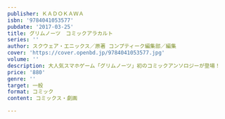 ```yaml
---
publisher: ＫＡＤＯＫＡＷＡ
isbn: '9784041053577'
pubdate: '2017-03-25'
title: グリムノーツ　コミックアラカルト
series: ''
author: スクウェア・エニックス／原著 コンプティーク編集部／編集
cover: 'https://cover.openbd.jp/9784041053577.jpg'
volume: ''
description: 大人気スマホゲーム「グリムノーツ」初のコミックアンソロジーが登場！
price: '880'
genre: ''
target: 一般
format: コミック
content: コミックス・劇画

---
```

